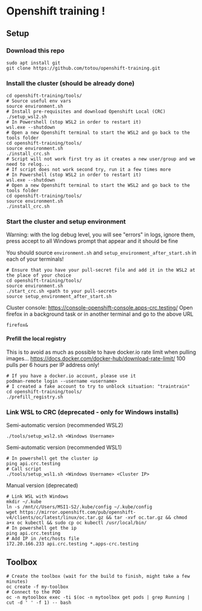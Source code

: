 # Openshift training !

## Setup

### Download this repo
```
sudo apt install git
git clone https://github.com/totou/openshift-training.git
```

### Install the cluster (should be already done)
```
cd openshift-training/tools/
# Source useful env vars
source environment.sh
# Install pre-requisites and download Openshift Local (CRC)
./setup_wsl2.sh
# In Powershell (stop WSL2 in order to restart it)
wsl.exe --shutdown
# Open a new Openshift terminal to start the WSL2 and go back to the tools folder
cd openshift-training/tools/
source environment.sh
./install_crc.sh
# Script will not work first try as it creates a new user/group and we need to relog...
# If script does not work second try, run it a few times more
# In Powershell (stop WSL2 in order to restart it)
wsl.exe --shutdown
# Open a new Openshift terminal to start the WSL2 and go back to the tools folder
cd openshift-training/tools/
source environment.sh
./install_crc.sh
```

### Start the cluster and setup environment
Warning: with the log debug level, you will see "errors" in logs, ignore them, press accept to all Windows prompt that appear and it should be fine

You should source `environment.sh` and `setup_environment_after_start.sh` in each of your terminals!

```
# Ensure that you have your pull-secret file and add it in the WSL2 at the place of your choice
cd openshift-training/tools/
source environment.sh
./start_crc.sh <path to your pull-secret>
source setup_environment_after_start.sh
```

Cluster console: https://console-openshift-console.apps-crc.testing/
Open firefox in a background task or in another terminal and go to the above URL
```
firefox&
```

#### Prefill the local registry

This is to avoid as much as possible to have docker.io rate limit when pulling images...
https://docs.docker.com/docker-hub/download-rate-limit/
100 pulls per 6 hours per IP address only!
```
# If you have a docker.io account, please use it
podman-remote login --username <username>
# I created a fake account to try to unblock situation: "traintrain"
cd openshift-training/tools/
./prefill_registry.sh
```

### Link WSL to CRC (deprecated - only for Windows installs)
Semi-automatic version (recommended WSL2)
```
./tools/setup_wsl2.sh <Windows Username>
```

Semi-automatic version (recommended WSL1)
```
# In powershell get the cluster ip
ping api.crc.testing
# Call script
./tools/setup_wsl1.sh <Windows Username> <Cluster IP>
```

Manual version (deprecated)
```
# Link WSL with Windows
mkdir ~/.kube
ln -s /mnt/c/Users/MSI1-S2/.kube/config ~/.kube/config
wget https://mirror.openshift.com/pub/openshift-v4/clients/oc/latest/linux/oc.tar.gz && tar -xvf oc.tar.gz && chmod a+x oc kubectl && sudo cp oc kubectl /usr/local/bin/
# In powershell get the ip
ping api.crc.testing
# Add IP in /etc/hosts file
172.20.166.233 api.crc.testing *.apps-crc.testing
```

## Toolbox
```
# Create the toolbox (wait for the build to finish, might take a few minutes)
oc create -f my-toolbox
# Connect to the POD
oc -n mytoolbox exec -ti $(oc -n mytoolbox get pods | grep Running | cut -d ' ' -f 1) -- bash
```


